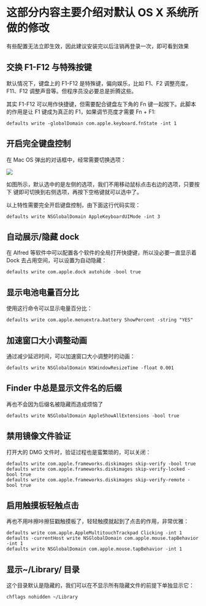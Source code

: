 # 这部分内容主要介绍对默认 OS X 系统所做的修改

有些配置无法立即生效，因此建议安装完以后注销再登录一次，即可看到效果

## 交换 F1-F12 与特殊按键

默认情况下，键盘上的 F1-F12 是特殊键，偏向娱乐，比如 F1、F2 调整亮度，F11、F12
调整声音等。但程序员没必要总是折腾这些。

其实 F1-F12 可以用作快捷键，但需要配合键盘左下角的 Fn
键一起按下。此脚本的作用是让 F1 键成为真正的 F1，如果调节亮度才需要 Fn + F1:

```shell
defaults write -globalDomain com.apple.keyboard.fnState -int 1
```

## 开启完全键盘控制

在 Mac OS 弹出的对话框中，经常需要切换选项：

![](http://blog.bestswifter.com/1515801904.png)

如图所示，默认选中的是左侧的选项，我们不用移动鼠标点击右边的选项，只要按下 <Tab>
键即可切换到右侧选项，再按下空格键就可以选中了。

以上特性需要完全开启键盘控制，由下面这行代码实现：

```shell
defaults write NSGlobalDomain AppleKeyboardUIMode -int 3
```

## 自动展示/隐藏 dock

在 Alfred 等软件中可以配置各个软件的全局打开快捷键，所以没必要一直显示着 Dock
去占用空间，可以设置为自动隐藏：

```shell
defaults write com.apple.dock autohide -bool true
```

## 显示电池电量百分比

使用这行命令可以显示电量百分比：

```shell
defaults write com.apple.menuextra.battery ShowPercent -string "YES"
```

## 加速窗口大小调整动画

通过减少延迟时间，可以加速窗口大小调整时的动画：

```shell
defaults write NSGlobalDomain NSWindowResizeTime -float 0.001
```

## Finder 中总是显示文件名的后缀

再也不会因为后缀名被隐藏而造成烦恼了

```shell
defaults write NSGlobalDomain AppleShowAllExtensions -bool true
```

## 禁用镜像文件验证

打开大的 DMG 文件时，验证过程也是蛮繁琐的，可以关闭：

```shell
defaults write com.apple.frameworks.diskimages skip-verify -bool true
defaults write com.apple.frameworks.diskimages skip-verify-locked -bool true
defaults write com.apple.frameworks.diskimages skip-verify-remote -bool true
```

## 启用触摸板轻触点击

再也不用咔擦咔擦狂戳触摸板了，轻轻触摸就起到了点击的作用，非常优雅：

```shell
defaults write com.apple.AppleMultitouchTrackpad Clicking -int 1
defaults -currentHost write NSGlobalDomain com.apple.mouse.tapBehavior -int 1
defaults write NSGlobalDomain com.apple.mouse.tapBehavior -int 1
```

## 显示~/Library/ 目录

这个目录默认是隐藏的，我们可以在不显示所有隐藏文件的前提下单独显示它：

```shell
chflags nohidden ~/Library
```
